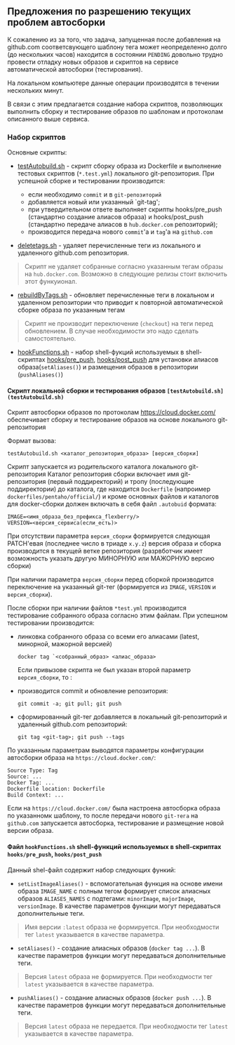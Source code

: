 ## Предложения по разрешению текущих проблем автосборки

К сожалению из за того, что задача, запущенная после добавления на github.com соответсвующего шаблону тега 
может неопределенно долго (до нескольких часов) находится в состоянии `PENDING` довольно трудно провести отладку новых образов и скриптов на сервисе автоматической автосборки (тестирования).

На локальном компьютере данные операции производятся в течении нескольких минут.

В связи с этим предлагается создание набора скриптов, позволяющих выполнить сборку и тестирование образов по шаблонам и протоколам 
описанного выше сервиса.

### Набор скриптов

Основные скрипты:

- [testAutobuild.sh](testAutobuild.sh) - скрипт сборку образа из Dockerfile и выполнение тестовых скриптов (`*.test.yml`) локального git-репозитория.
  При успешной сборке и тестировании производится:
  * если необходимо `commit` и  в `git-репозиторий` 
  * добавляется новый или указанный `git-tag';
  * при утвердительном ответе выполняет скрипты hooks/pre_push (стандартно создание алиасов образа) и hooks/post_push (стандартно передаче алиасов в `hub.docker.com` репозиторий);
  * производится передача нового `commit`'а и `tag`'а на `github.com` 

- [deletetags.sh](deletetags.sh) - удаляет перечисленные теги из локального и удаленного github.com репозитория.
>Скрипт не удаляет собранные согласно указанным тегам образы на `hub.docker.com`. Возможно  в следующие релизы стоит включить этот функуионал.

- [rebuildByTags.sh](rebuildByTags.sh) - обновляет перечисленные теги в локальном и удаленном репозитории что приводит к повторной автоматической сборке образа по указанным тегам 
>Скрипт не производит переключение (`checkout`) на теги перед обновлением. В случае необходимости это надо сделать самостоятельно. 

- [hookFunctions.sh](hookFunctions.sh) - набор shell-фукций используемых в shell-скриптах [hooks/pre_push](alt.p8-nginx/hooks/pre_push), [hooks/post_push](/alt.p8-nginx/hooks/post_push) для установки алиасов образа(`setAliases()`) и размещения образов в репозитории (`pushAliases()`)

#### Скрипт локальной сборки и тестирования образов `[testAutobuild.sh](testAutobuild.sh)`

Скрипт автосборки образов по протоколам https://cloud.docker.com/
обеспечивает сборку и тестирование образов на основе локального  git-репозитория

Формат вызова:
```
testAutobuild.sh <каталог_репозитория_образа> [версия_сборки]
```

Скрипт запускается из родительского каталога локального git-репозитория
Каталог репозитория сборки включает имя git-репозитория (первый поддиректорий) и тропу (последующие поддиректории) до каталога, где находится `Dockerfile` (напроимер `dockerfiles/pentaho/official/`)
и кроме основных файлов и каталогов для docker-сборки должен включать в себя файл `.autobuid` формата:
```
IMAGE=<имя_образа_без_префикса_flexberry/>
VERSION=<версия_сервиса(если_есть)>
```
 
При отсутствии параметра `версия_сборки` формируется следующая PATCH'евая (последнее число в триаде `x.y.z`) версия образа
и сборка производится в текущей ветке репозитория (разрвботчик имеет возможность указать другую МИНОРНУЮ или МАЖОРНУЮ версию сборки)

При наличии параметра `версия_сборки` перед сборкой производится переключение на указанный git-тег
(формируется из `IMAGE`, `VERSION` и  `версия_сборки`).

После сборки при наличии файлов `*test.yml` производится тестирование собранного образа согласно этим файлам.
При успешном тестировании производится:

- линковка собранного образа со всеми его алиасами (latest, минорной, мажорной версией)
  ```
  docker tag `<собранный_образ> <алиас_образа>
  ```
  
  Если привызове скрипта не был указан второй параметр `версия_сборки`, то :
  
- производится commit и обновление репозитория:
  ```
  git commit -a; git pull; git push
  ```
- сформированный git-тег добавляется в локальный git-репозиторий и удаленный github.com репозиторий:
  ```
  git tag <git-tag>; git push --tags
  ```
 По указанным параметрам выводятся параметры конфигурации автосборки образа на `https://cloud.docker.com/`:
```
Source Type: Tag 
Source: ...
Docker Tag: ...
Dockerfile location: Dockerfile
Build Context: ...
```
  
Если на `https://cloud.docker.com/` была настроена автосборка образа по указанномк шаблону,
то после передачи нового `git-тега` на `github.com` запускается автосборка, тестирование и размещение новой версии образа. 

#### Файл `hookFunctions.sh`  shell-функций используемых в shell-скриптах `hooks/pre_push`, `hooks/post_push`

Данный shel-файл содержит набор следующих функий:

- `setListImageAliases()` - вспомогательная функция на основе имени образа `IMAGE_NAME` с полным тегом формирует список алиасных образов `ALIASES_NAMES` с подтегами: `minorImage`, `majorImage`, `versionImage`.  В качестве параметров функции могут передаваться дополнительные теги. 
>Имя версии `:latest` образа не формируется. При необходмости тег `latest` указывается в качестве параметра. 

- `setAliases()` - создание алиасных образов (`docker tag ...`).  В качестве параметров функции могут передаваться дополнительные теги.
>Версия `latest` образа не формируется. При необходмости тег `latest` указывается в качестве параметра. 

- `pushAliases()` - создание алиасных образов (`docker push ...`).  В качестве параметров функции могут передаваться дополнительные теги.
>Версия `latest` образа не передается. При необходмости тег `latest` указывается в качестве параметра. 
